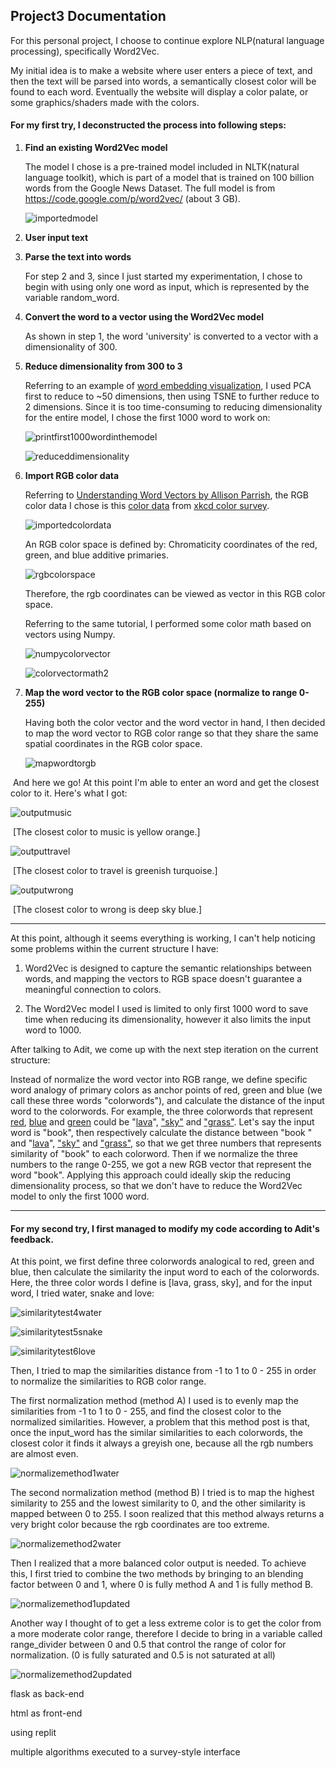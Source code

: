 ## Project3 Documentation

For this personal project, I choose to continue explore NLP(natural language processing), specifically Word2Vec. 



My initial idea is to make a website where user enters a piece of text, and then the text will be parsed into words, a semantically closest color will be found to each word. Eventually the website will display a color palate, or some graphics/shaders made with the colors.



#### For my first try, I deconstructed the process into following steps:

1. **Find an existing Word2Vec model** 

   The model I chose is a pre-trained model included in NLTK(natural language toolkit), which is part of a model that is trained on 100 billion words from the Google News Dataset. The full model is from https://code.google.com/p/word2vec/ (about 3 GB).

   ![importedmodel](images/importedmodel.PNG)

2. **User input text**

3. **Parse the text into words**

   For step 2 and 3, since I just started my experimentation, I chose to begin with using only one word as input, which is represented by the variable random_word.

   

4. **Convert the word to a vector using the Word2Vec model**

   As shown in step 1, the word 'university' is converted to a vector with a dimensionality of 300.

   

5. **Reduce dimensionality from 300 to 3**

   Referring to an example of [word embedding visualization](https://www.nltk.org/howto/gensim.html?highlight=word2vec), I used PCA first to reduce to ~50 dimensions, then using TSNE to further reduce to 2 dimensions. Since it is too time-consuming to reducing dimensionality for the entire model, I chose the first 1000 word to work on:

   ![printfirst1000wordinthemodel](images/printfirst1000wordinthemodel.PNG)

   ![reduceddimensionality](images/reduceddimensionality.PNG)



5. **Import RGB color data**

   Referring to [Understanding Word Vectors by Allison Parrish](https://gist.github.com/aparrish/2f562e3737544cf29aaf1af30362f469), the RGB color data I chose is this [color data](https://github.com/dariusk/corpora/blob/master/data/colors/xkcd.json) from [xkcd color survey](https://blog.xkcd.com/2010/05/03/color-survey-results/).

   ![importedcolordata](images/importedcolordata.PNG)

   An RGB color space is defined by: Chromaticity coordinates of the red, green, and blue additive primaries. 

   ![rgbcolorspace](images\rgbcolorspace.png)

   Therefore, the rgb coordinates can be viewed as vector in this RGB color space.

   Referring to the same tutorial, I performed some color math based on vectors using Numpy.

   ![numpycolorvector](images/numpycolorvector.PNG)

   ![colorvectormath2](images/colorvectormath2.PNG)

   

6. **Map the word vector to the RGB color space (normalize to range 0-255)**

   Having both the color vector and the word vector in hand, I then decided to map the word vector to RGB color range so that they share the same spatial coordinates in the RGB color space.

   ![mapwordtorgb](images/mapwordtorgb.PNG)

​		And here we go! At this point I'm able to enter an word and get the closest color to it. Here's 		what I got:

![outputmusic](images/outputmusic.PNG)

​		[The closest color to music is yellow orange.]

![outputtravel](images/outputtravel.PNG)

​		[The closest color to travel is greenish turquoise.]

![outputwrong](images/outputwrong.PNG)

​		[The closest color to wrong is deep sky blue.]

------



At this point, although it seems everything is working, I can't help noticing some problems within the current structure I have:

1. Word2Vec is designed to capture the semantic relationships between words, and mapping the vectors to RGB space doesn't guarantee a meaningful connection to colors.

2. The Word2Vec model I used is limited to only first 1000 word to save time when reducing its dimensionality, however it also limits the input word  to 1000.

After talking to Adit, we come up with the next step iteration on the current structure:

Instead of normalize the word vector into RGB range, we define specific word analogy of primary colors as anchor points of red, green and blue (we call these three words "colorwords"), and calculate the distance of the input word to the colorwords. For example, the three colorwords that represent <u>red</u>, <u>blue</u> and <u>green</u> could be "<u>lava</u>", <u>"sky"</u> and <u>"grass"</u>. Let's say the input word is "book", then respectively calculate the distance between "book " and "<u>lava</u>", <u>"sky"</u> and <u>"grass"</u>, so that we get three numbers that represents similarity of "book" to each colorword. Then if we normalize the three numbers to the range 0-255, we got a new RGB vector that represent the word "book". Applying this approach could ideally skip the reducing dimensionality process, so that we don't have to reduce the Word2Vec model to only the first 1000 word.



------



#### For my second try, I first managed to modify my code according to Adit's feedback.

At this point, we first define three colorwords analogical to red, green and blue, then calculate the similarity the input word to each of the colorwords. Here, the three color words I define is [lava, grass, sky], and for the input word, I tried water, snake and love:

![similaritytest4water](images/similaritytest4water.PNG)

![similaritytest5snake](images/similaritytest5snake.PNG)

![similaritytest6love](images/similaritytest6love.PNG)



Then, I tried to map the similarities distance from -1 to 1 to 0 - 255 in order to normalize the similarities to RGB color range.



The first normalization method (method A) I used is to evenly map the similarities from -1 to 1 to 0 - 255, and find the closest color to the normalized similarities. However, a problem that this method post is that, once the input_word has the similar similarities to each colorwords, the closest color it finds it always a greyish one, because all the rgb numbers are almost even.

![normalizemethod1water](images/normalizemethod1water.PNG)



The second normalization method (method B) I tried is to map the highest similarity to 255 and the lowest similarity to 0, and the other similarity is mapped between 0 to 255. I soon realized that this method always returns a very bright color because the rgb coordinates are too extreme.

![normalizemethod2water](images/normalizemethod2water.PNG)



Then I realized that a more balanced color output is needed. To achieve this, I first tried to combine the two methods by bringing to an blending factor between 0 and 1, where 0 is fully method A and 1 is fully method B.

![normalizemethod1updated](images/normalizemethod1updated.PNG)

Another way I thought of to get a less extreme color is to get the color from a more moderate color range, therefore I decide to bring in a variable called range_divider between 0 and 0.5 that control the range of color for normalization. (0 is fully saturated and 0.5 is not saturated at all)

![normalizemethod2updated](images/normalizemethod2updated.PNG)





flask as back-end

html as front-end

using replit 



multiple algorithms executed to a survey-style interface



